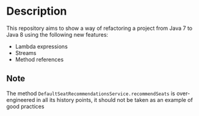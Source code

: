 # Description
This repository aims to show a way of refactoring a project from Java 7 to Java 8 using the following new features:
- Lambda expressions
- Streams
- Method references

## Note
The method `DefaultSeatRecommendationsService.recommendSeats` is over-engineered in all its history points, it should
not be taken as an example of good practices

